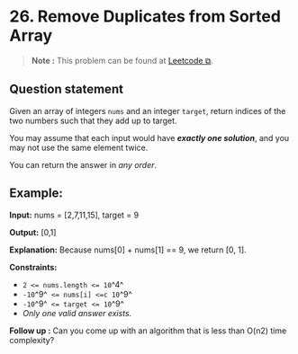 # 26. Remove Duplicates from Sorted Array

>**Note :** This problem can be found at [Leetcode ⧉](https://leetcode.com/problems/two-sum/).

## Question statement

Given an array of integers `nums` and an integer `target`, return indices of the two numbers such that they add up to target.

You may assume that each input would have ***exactly one solution***, and you may not use the same element twice.

You can return the answer in *any order*.

## Example:
**Input:**
    nums = [2,7,11,15], target = 9

**Output:**
    [0,1]

**Explanation:**
Because nums[0] + nums[1] == 9, we return [0, 1].

**Constraints:**
* `2 <= nums.length <= 10`^4^
* `-10`^9^` <= nums[i] <=c 10`^9^
* `-10`^9^` <= target <= 10`^9^
* *Only one valid answer exists.*

**Follow up :**
Can you come up with an algorithm that is less than O(n2) time complexity?